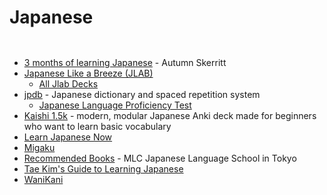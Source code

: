 # Japanese

<figure><img src="https://i.pinimg.com/736x/b5/c0/49/b5c0499b19127ac6e598f89d7dd29e48.jpg" alt=""><figcaption></figcaption></figure>

<figure><img src="https://i.pinimg.com/736x/fc/c6/af/fcc6af3fe75fe934c3f43e32e9e960fc.jpg" alt=""><figcaption></figcaption></figure>

* [3 months of learning Japanese](https://skerritt.blog/3-months-of-learning-japanese/) - Autumn Skerritt
* [Japanese Like a Breeze (JLAB)](https://www.japanese-like-a-breeze.com/)
  * [All Jlab Decks](https://www.japanese-like-a-breeze.com/all-decks/)
* [jpdb](https://jpdb.io/) - Japanese dictionary and spaced repetition system
  * [Japanese Language Proficiency Test](https://jpdb.io/vocabulary-list/924/japanese-language-proficiency-test)
* [Kaishi 1.5k](https://github.com/donkuri/Kaishi) - modern, modular Japanese Anki deck made for beginners who want to learn basic vocabulary
* [Learn Japanese Now](https://marshallyin.com/)
* [Migaku](https://migaku.com/)
* [Recommended Books](https://www.mlcjapanese.co.jp/recommended\_books.html) - MLC Japanese Language School in Tokyo
* [Tae Kim's Guide to Learning Japanese](https://guidetojapanese.org/learn/)
* [WaniKani](https://www.wanikani.com/)
